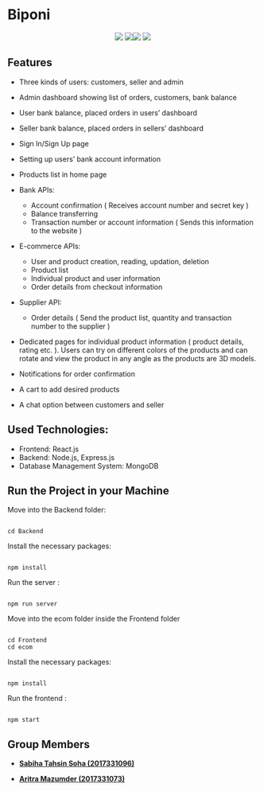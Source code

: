 #  Biponi

<p align=center>

 <img src="https://camo.githubusercontent.com/4e4a3b5c3e9c00501ec866e2f2466c5a6032f838aca5f2cf3b14450e39e8a2f0/68747470733a2f2f696d672e736869656c64732e696f2f62616467652f72656163742532302d2532333230323332612e7376673f267374796c653d666f722d7468652d6261646765266c6f676f3d7265616374266c6f676f436f6c6f723d253233363144414642"> 
 <img src="https://github.com/mongodb-js/leaf/blob/master/dist/mongodb-leaf_32x32.png"><img src="https://img.shields.io/badge/node.js-6DA55F?style=for-the-badge&logo=node.js&logoColor=white"> <img src="https://img.shields.io/badge/express.js-%23404d59.svg?style=for-the-badge&logo=express&logoColor=%2361DAFB">
</p>


##  Features

* Three kinds of users: customers, seller and admin
* Admin dashboard showing list of orders, customers, bank balance 
* User bank balance, placed orders in users’ dashboard
* Seller bank balance, placed orders in sellers’ dashboard
* Sign In/Sign Up page 
* Setting up users’ bank account information 
* Products list in home page 
* Bank APIs: 
  * Account confirmation ( Receives account number and secret key ) 
  * Balance transferring 
  * Transaction number or account information ( Sends this information to the website ) 
* E-commerce APIs: 
  * User and product creation, reading, updation, deletion 
  * Product list 
  * Individual product and user information 
  * Order details from checkout information

* Supplier API: 
  * Order details ( Send the product list, quantity and transaction number to the supplier )
* Dedicated pages for individual product information ( product details, rating etc. ). Users can try on different colors of the products and can rotate and view the product in any angle as the products are 3D models. 
* Notifications for order confirmation
* A cart to add desired products
* A chat option between customers and seller 

##  Used Technologies:

<ul>

<li>Frontend: React.js </li>
<li>Backend: Node.js, Express.js</li>
<li>Database Management System: MongoDB</li>

</ul>


##  Run the Project in your Machine

Move into the Backend folder:

```

cd Backend

```

Install the necessary packages:

```

npm install

```

Run the server :

```

npm run server

```

Move into the ecom folder inside the Frontend folder

```

cd Frontend
cd ecom

```
Install the necessary packages:

```

npm install

```

Run the frontend :

```

npm start

```


##  Group Members

- <b>[Sabiha Tahsin Soha (2017331096)](https://github.com/tahsinsoha)</b>

- <b>[Aritra Mazumder (2017331073)](https://github.com/Aritra741)</b>
